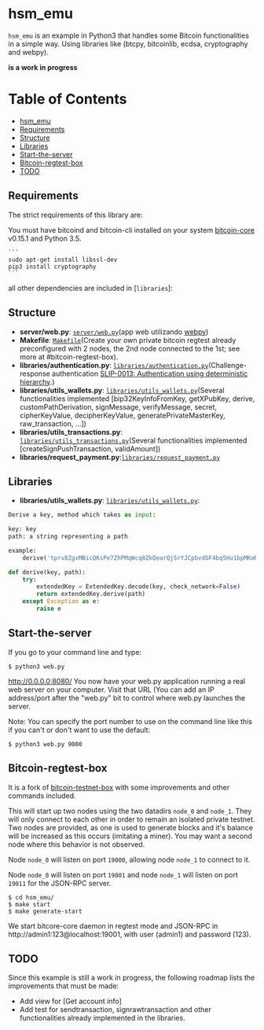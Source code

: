 
# hsm_emu
`hsm_emu` is an example in Python3 that handles some Bitcoin functionalities in a simple way. Using libraries like (btcpy, bitcoinlib, ecdsa, cryptography and webpy).

**is a work in progress**

Table of Contents
=================

 * [hsm_emu](#hsm_emu)
 * [Requirements](#requirements)
 * [Structure](#structure)
 * [Libraries](#libraries)
 * [Start-the-server](start_server)
 * [Bitcoin-regtest-box](#bitcoin-regtest-box)
 * [TODO](#todo)

## Requirements
The strict requirements of this library are:

You must have bitcoind and bitcoin-cli installed on your system <a href="https://bitcoin.org/en/bitcoin-core/">bitcoin-core</a> v0.15.1 and Python 3.5.

    ```
	sudo apt-get install libssl-dev
	pip3 install cryptography
    ```	
		
all other dependencies are included in [`libraries`]:

## Structure

- **server/web.py**: [`server/web.py`](server/web.py)(app web utilizando <a href="http://webpy.org">webpy</a>)
- **Makefile**: [`Makefile`](Makefile)(Create your own private bitcoin regtest already preconfigured with 2 nodes, the 2nd node connected to the 1st; see more at #bitcoin-regtest-box).
- **libraries/authentication.py**: [`libraries/authentication.py`](libraries/authentication.py)(Challenge-response authentication [SLIP-0013: Authentication using deterministic hierarchy](https://github.com/satoshilabs/slips/blob/master/slip-0013.md).)
- **libraries/utils_wallets.py**: [`libraries/utils_wallets.py`](libraries/utils_wallets.py)(Several functionalities implemented [bip32KeyInfoFromKey, getXPubKey, derive, customPathDerivation, signMessage, verifyMessage, secret, cipherKeyValue, decipherKeyValue, generatePrivateMasterKey, raw_transaction, ...])
- **libraries/utils_transactions.py**: [`libraries/utils_transactions.py`](libraries/utils_wallets.py)(Several functionalities implemented [createSignPushTransaction, validAmount])
- **libraries/request_payment.py**:[`libraries/request_payment.py`](libraries/request_payment.py)


## Libraries
- **libraries/utils_wallets.py**: [`libraries/utils_wallets.py`](libraries/utils_wallets.py):

```python
Derive a key, method which takes as input:

key: key
path: a string representing a path

example:
	derive('tprv8ZgxMBicQKsPe7ZhPMqWcq8ZkQearQj5rYJCpbvdGF4bq5Hu1bpMKoRpCHgn54E1FF4shVYJrT4ESonYWRLWRyqEEVbgWuATBa3eevd5vRX', "m/0'/0'/276'")

def derive(key, path):
	try:
		extendedKey = ExtendedKey.decode(key, check_network=False)
		return extendedKey.derive(path)
	except Exception as e:
		raise e
```


## Start-the-server
If you go to your command line and type:

```
$ python3 web.py
```

http://0.0.0.0:8080/
You now have your web.py application running a real web server on your computer. Visit that URL (You can add an IP address/port after the "web.py" bit to control where web.py launches the server.

Note: You can specify the port number to use on the command line like this if you can't or don't want to use the default:

```
$ python3 web.py 9000
```

## Bitcoin-regtest-box
It is a fork of <a href="https://github.com/freewil/bitcoin-testnet-box">bitcoin-testnet-box</a> with some improvements and other commands included.

This will start up two nodes using the two datadirs `node_0` and `node_1`. They
will only connect to each other in order to remain an isolated private testnet.
Two nodes are provided, as one is used to generate blocks and it's balance
will be increased as this occurs (imitating a miner). You may want a second node
where this behavior is not observed.

Node `node_0` will listen on port `19000`, allowing node `node_1` to connect to it.

Node `node_0` will listen on port `19001` and node `node_1` will listen on port `19011`
for the JSON-RPC server.


```
$ cd hsm_emu/
$ make start
$ make generate-start
```

We start bitcore-core daemon in regtest mode and JSON-RPC in http://admin1:123@localhost:19001, with user (admin1) and password (123).

## TODO
Since this example is still a work in progress, the following roadmap lists the improvements that must be made:
* Add view for [Get account info]
* Add test for sendtransaction, signrawtransaction and other functionalities already implemented in the libraries.
